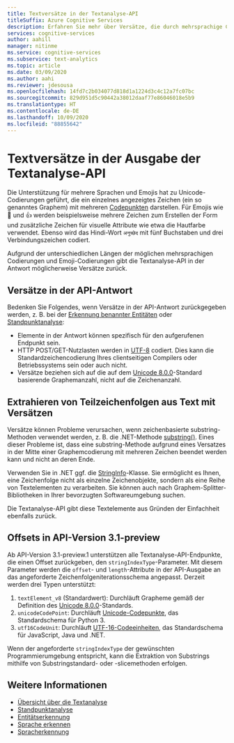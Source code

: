 ```yaml
---
title: Textversätze in der Textanalyse-API
titleSuffix: Azure Cognitive Services
description: Erfahren Sie mehr über Versätze, die durch mehrsprachige Codierungen und Emoji-Codierungen verursacht werden.
services: cognitive-services
author: aahill
manager: nitinme
ms.service: cognitive-services
ms.subservice: text-analytics
ms.topic: article
ms.date: 03/09/2020
ms.author: aahi
ms.reviewer: jdesousa
ms.openlocfilehash: 14fd7c2b034077d818d1a1224d3c4c12a7fc07bc
ms.sourcegitcommit: 829d951d5c90442a38012daaf77e86046018e5b9
ms.translationtype: HT
ms.contentlocale: de-DE
ms.lasthandoff: 10/09/2020
ms.locfileid: "88855642"
---
```

# <a name="text-offsets-in-the-text-analytics-api-output"></a>Textversätze in der Ausgabe der Textanalyse-API

Die Unterstützung für mehrere Sprachen und Emojis hat zu Unicode-Codierungen geführt, die ein einzelnes angezeigtes Zeichen (ein so genanntes Graphem) mit mehreren [Codepunkten](https://wikipedia.org/wiki/Code_point) darstellen. Für Emojis wie 🌷 und 👍 werden beispielsweise mehrere Zeichen zum Erstellen der Form und zusätzliche Zeichen für visuelle Attribute wie etwa die Hautfarbe verwendet. Ebenso wird das Hindi-Wort `अनुच्छेद` mit fünf Buchstaben und drei Verbindungszeichen codiert.

Aufgrund der unterschiedlichen Längen der möglichen mehrsprachigen Codierungen und Emoji-Codierungen gibt die Textanalyse-API in der Antwort möglicherweise Versätze zurück.

## <a name="offsets-in-the-api-response"></a>Versätze in der API-Antwort 

Bedenken Sie Folgendes, wenn Versätze in der API-Antwort zurückgegeben werden, z. B. bei der [Erkennung benannter Entitäten](../how-tos/text-analytics-how-to-entity-linking.md) oder [Standpunktanalyse](../how-tos/text-analytics-how-to-sentiment-analysis.md):

* Elemente in der Antwort können spezifisch für den aufgerufenen Endpunkt sein. 
* HTTP POST/GET-Nutzlasten werden in [UTF-8](https://www.w3schools.com/charsets/ref_html_utf8.asp) codiert. Dies kann die Standardzeichencodierung Ihres clientseitigen Compilers oder Betriebssystems sein oder auch nicht.
* Versätze beziehen sich auf die auf dem [Unicode 8.0.0](https://unicode.org/versions/Unicode8.0.0)-Standard basierende Graphemanzahl, nicht auf die Zeichenanzahl.

## <a name="extracting-substrings-from-text-with-offsets"></a>Extrahieren von Teilzeichenfolgen aus Text mit Versätzen

Versätze können Probleme verursachen, wenn zeichenbasierte substring-Methoden verwendet werden, z. B. die .NET-Methode [substring()](https://docs.microsoft.com/dotnet/api/system.string.substring?view=netframework-4.8). Eines dieser Probleme ist, dass eine substring-Methode aufgrund eines Versatzes in der Mitte einer Graphemcodierung mit mehreren Zeichen beendet werden kann und nicht an deren Ende.

Verwenden Sie in .NET ggf. die [StringInfo](https://docs.microsoft.com/dotnet/api/system.globalization.stringinfo?view=netframework-4.8)-Klasse. Sie ermöglicht es Ihnen, eine Zeichenfolge nicht als einzelne Zeichenobjekte, sondern als eine Reihe von Textelementen zu verarbeiten. Sie können auch nach Graphem-Splitter-Bibliotheken in Ihrer bevorzugten Softwareumgebung suchen. 

Die Textanalyse-API gibt diese Textelemente aus Gründen der Einfachheit ebenfalls zurück.

## <a name="offsets-in-api-version-31-preview"></a>Offsets in API-Version 3.1-preview

Ab API-Version 3.1-preview.1 unterstützen alle Textanalyse-API-Endpunkte, die einen Offset zurückgeben, den `stringIndexType`-Parameter. Mit diesem Parameter werden die `offset`- und `length`-Attribute in der API-Ausgabe an das angeforderte Zeichenfolgeniterationsschema angepasst. Derzeit werden drei Typen unterstützt:

1. `textElement_v8` (Standardwert): Durchläuft Grapheme gemäß der Definition des [Unicode 8.0.0](https://unicode.org/versions/Unicode8.0.0)-Standards.
2. `unicodeCodePoint`: Durchläuft [Unicode-Codepunkte](http://www.unicode.org/versions/Unicode13.0.0/ch02.pdf#G25564), das Standardschema für Python 3.
3. `utf16CodeUnit`: Durchläuft [UTF-16-Codeeinheiten](https://unicode.org/faq/utf_bom.html#UTF16), das Standardschema für JavaScript, Java und .NET.

Wenn der angeforderte `stringIndexType` der gewünschten Programmierumgebung entspricht, kann die Extraktion von Substrings mithilfe von Substringstandard- oder -slicemethoden erfolgen. 

## <a name="see-also"></a>Weitere Informationen

* [Übersicht über die Textanalyse](../overview.md)
* [Standpunktanalyse](../how-tos/text-analytics-how-to-sentiment-analysis.md)
* [Entitätserkennung](../how-tos/text-analytics-how-to-entity-linking.md)
* [Sprache erkennen](../how-tos/text-analytics-how-to-keyword-extraction.md)
* [Spracherkennung](../how-tos/text-analytics-how-to-language-detection.md)
